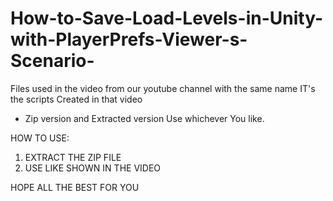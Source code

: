 # How-to-Save-Load-Levels-in-Unity-with-PlayerPrefs-Viewer-s-Scenario-
Files used in the video from our youtube channel with the same name
IT's the scripts Created in that video
* Zip version and Extracted version Use whichever You like.

HOW TO USE: 
1) EXTRACT THE ZIP FILE
2) USE LIKE SHOWN IN THE VIDEO

HOPE ALL THE BEST FOR YOU
